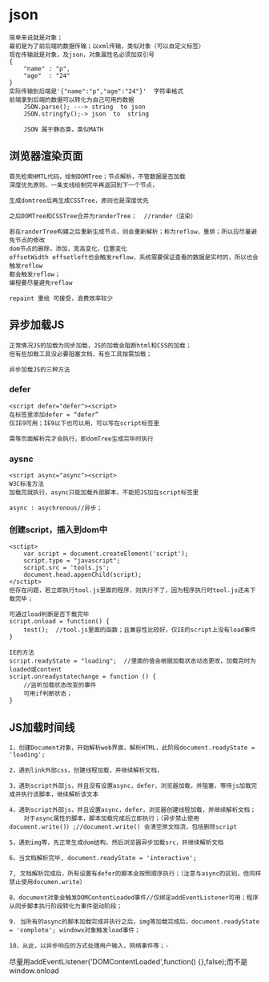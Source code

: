 # json
    简单来说就是对象；
    最初是为了前后端的数据传输；以xml传输，类似对象（可以自定义标签）
    现在传输就是对象，及json，对象属性名必须加双引号
    {
        "name" : "p",
        "age"  : "24" 
    }
    实际传输到后端是'{"name":"p","age":"24"}'  字符串格式
    前端拿到后端的数据可以转化为自己可用的数据
        JSON.parse(); ---> string  to json
        JSON.stringfy();-> json  to  string

        JSON 属于静态类，类似MATH

## 浏览器渲染页面
    首先检索HMTL代码，绘制DOMTree；节点解析，不管数据是否加载
    深度优先原则，一条支线绘制完毕再返回到下一个节点，

    生成domtree后再生成CSSTree，原则也是深度优先

    之后DOMTree和CSSTree合并为randerTree；  //rander（渲染）

    若在randerTree构建之后重新生成节点，则会重新解析；称为reflow，重排；所以应尽量避免节点的修改
    dom节点的删除，添加，宽高变化，位置变化
    offsetWidth offsetleft也会触发reflow，系统需要保证查看的数据是实时的，所以也会触发reflow
    都会触发reflow；
    编程要尽量避免reflow

    repaint 重绘 可接受，浪费效率较少

## 异步加载JS
    正常情况JS的加载为同步加载，JS的加载会阻断html和CSS的加载；
    但有些加载工具没必要阻塞文档，有些工具按需加载；

    异步加载JS的三种方法

### defer
    <script defer="defer"><script>
    在标签里添加defer = “defer”
    仅IE9可用；IE9以下也可以用，可以写在script标签里

    需等页面解析完才会执行，即domTree生成完毕时执行
### aysnc
    <script async="async"><script>
    W3C标准方法
    加载完就执行，async只能加载外部脚本，不能把JS加在script标签里

    async : asychronous//异步；

### 创建script，插入到dom中

    <sctipt>
        var script = document.createElement('script');
        script.type = "javascript";
        script.src = 'tools.js';
        document.head.appenChild(script);
    </sctipt>
    但存在问题，若立即执行tool.js里面的程序，则执行不了，因为程序执行时tool.js还未下载完毕；

    可通过load判断是否下载完毕
    script.onload = function() {
        test();  //tool.js里面的函数；且兼容性比较好，仅IE的script上没有load事件
    }

    IE的方法
    script.readyState = "loading";  //里面的值会根据加载状态动态更改，加载完时为loaded或content
    script.onreadystatechange = function () {
        //监听加载状态改变的事件
        可用if判断状态；
    }

## JS加载时间线
    1，创建Document对象，开始解析web界面，解析HTML，此阶段document.readyState = 'loading';

    2，遇到link外部css，创建线程加载，并继续解析文档，

    3，遇到script外部js，并且没有设置async，defer，浏览器加载，并阻塞，等待js加载完成并执行该脚本，继续解析该文本

    4，遇到script外部js，并且设置async，defer，浏览器创建线程加载，并继续解析文档；
        对于async属性的脚本，脚本加载完成后立即执行；（异步禁止使用document.write()）;//document.write() 会清空原文档流，包括删除script

    5，遇到img等，先正常生成dom结构，然后浏览器异步加载src，并继续解析文档

    6，当文档解析完毕, document.readyState = 'interactive';

    7, 文档解析完成后，所有设置有defer的脚本会按照顺序执行；（注意与async的区别，但同样禁止使用documen.write）

    8，document对象会触发DOMContentLoaded事件//仅绑定addEventListener可用；程序从同步脚本执行阶段转化为事件驱动阶段；

    9. 当所有的async的脚本加载完成并执行之后，img等加载完成后，document.readyState = 'complete'; windowx对象触发load事件；

    10，从此，以异步响应的方式处理用户输入，网络事件等；-


尽量用addEventListener('DOMContentLoaded',function() {},false);而不是window.onload

